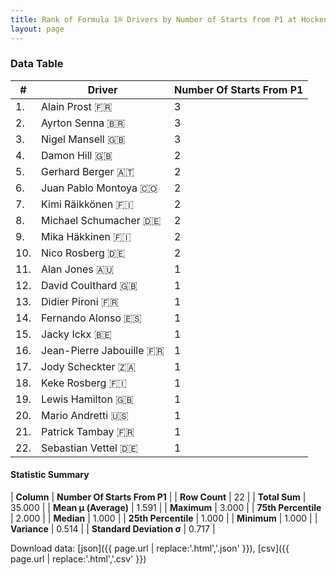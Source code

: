 ```yaml
---
title: Rank of Formula 1® Drivers by Number of Starts from P1 at Hockenheimring
layout: page
---
```


<canvas id="chart" width="400" height="180"></canvas>
<script>
var data = {
    "datasets": [
        {
            "backgroundColor": [
                "#9C8E8D",
                "#9C8E8D",
                "#9C8E8D",
                "#9C8E8D",
                "#9C8E8D",
                "#9C8E8D",
                "#9C8E8D",
                "#9C8E8D",
                "#9C8E8D",
                "#9C8E8D",
                "#9C8E8D",
                "#9C8E8D",
                "#9C8E8D",
                "#9C8E8D",
                "#9C8E8D",
                "#9C8E8D",
                "#9C8E8D",
                "#9C8E8D",
                "#9C8E8D",
                "#9C8E8D",
                "#9C8E8D",
                "#9C8E8D"
            ],
            "borderColor": [
                "#1D181E",
                "#1D181E",
                "#1D181E",
                "#1D181E",
                "#1D181E",
                "#1D181E",
                "#1D181E",
                "#1D181E",
                "#1D181E",
                "#1D181E",
                "#1D181E",
                "#1D181E",
                "#1D181E",
                "#1D181E",
                "#1D181E",
                "#1D181E",
                "#1D181E",
                "#1D181E",
                "#1D181E",
                "#1D181E",
                "#1D181E",
                "#1D181E"
            ],
            "borderWidth": 1,
            "data": [
                3.0,
                3.0,
                3.0,
                2.0,
                2.0,
                2.0,
                2.0,
                2.0,
                2.0,
                2.0,
                1.0,
                1.0,
                1.0,
                1.0,
                1.0,
                1.0,
                1.0,
                1.0,
                1.0,
                1.0,
                1.0,
                1.0
            ],
            "label": "Number Of Starts From P1"
        }
    ],
    "labels": [
        "Alain Prost",
        "Ayrton Senna",
        "Nigel Mansell",
        "Damon Hill",
        "Gerhard Berger",
        "Juan Pablo Montoya",
        "Kimi Räikkönen",
        "Michael Schumacher",
        "Mika Häkkinen",
        "Nico Rosberg",
        "Alan Jones",
        "David Coulthard",
        "Didier Pironi",
        "Fernando Alonso",
        "Jacky Ickx",
        "Jean-Pierre Jabouille",
        "Jody Scheckter",
        "Keke Rosberg",
        "Lewis Hamilton",
        "Mario Andretti",
        "Patrick Tambay",
        "Sebastian Vettel"
    ]
};
var options = {
  legend: {
    display: false
  },
  scales: {
    xAxes: [{
      ticks: {
        beginAtZero: true,
        maxRotation: 180,
        display: window.innerWidth > 800
      }
    }],
    yAxes: [{
      ticks: {
        beginAtZero: true
      }
    }]
  },
  onResize: function(chart, size) {
    chart.options.scales.xAxes[0].ticks.display = size.width > 800;
  }
};
var chart = new Chart("chart", {
    data: data,
    type: 'bar',
    options: options
});
</script>



### Data Table

| # | Driver | Number Of Starts From P1 |
|--|--|--|
| 1. | Alain Prost 🇫🇷 | 3 |
| 2. | Ayrton Senna 🇧🇷 | 3 |
| 3. | Nigel Mansell 🇬🇧 | 3 |
| 4. | Damon Hill 🇬🇧 | 2 |
| 5. | Gerhard Berger 🇦🇹 | 2 |
| 6. | Juan Pablo Montoya 🇨🇴 | 2 |
| 7. | Kimi Räikkönen 🇫🇮 | 2 |
| 8. | Michael Schumacher 🇩🇪 | 2 |
| 9. | Mika Häkkinen 🇫🇮 | 2 |
| 10. | Nico Rosberg 🇩🇪 | 2 |
| 11. | Alan Jones 🇦🇺 | 1 |
| 12. | David Coulthard 🇬🇧 | 1 |
| 13. | Didier Pironi 🇫🇷 | 1 |
| 14. | Fernando Alonso 🇪🇸 | 1 |
| 15. | Jacky Ickx 🇧🇪 | 1 |
| 16. | Jean-Pierre Jabouille 🇫🇷 | 1 |
| 17. | Jody Scheckter 🇿🇦 | 1 |
| 18. | Keke Rosberg 🇫🇮 | 1 |
| 19. | Lewis Hamilton 🇬🇧 | 1 |
| 20. | Mario Andretti 🇺🇸 | 1 |
| 21. | Patrick Tambay 🇫🇷 | 1 |
| 22. | Sebastian Vettel 🇩🇪 | 1 |

#### Statistic Summary

| **Column** | **Number Of Starts From P1** |
| **Row Count** | 22 |
| **Total Sum** | 35.000 |
| **Mean μ (Average)** | 1.591 |
| **Maximum** | 3.000 |
| **75th Percentile** | 2.000 |
| **Median** | 1.000 |
| **25th Percentile** | 1.000 |
| **Minimum** | 1.000 |
| **Variance** | 0.514 |
| **Standard Deviation σ** | 0.717 |

Download data: [json]({{ page.url | replace:'.html','.json' }}), [csv]({{ page.url | replace:'.html','.csv' }})
